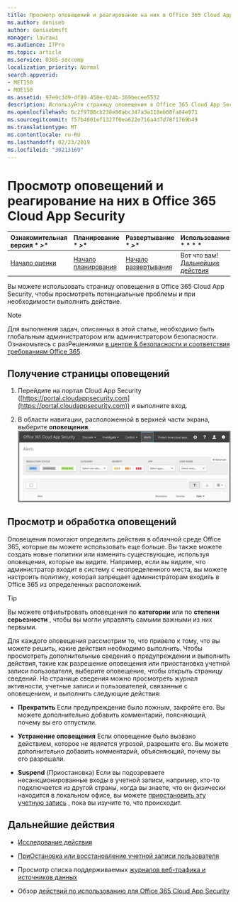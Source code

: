 ```yaml
---
title: Просмотр оповещений и реагирование на них в Office 365 Cloud App Security
ms.author: deniseb
author: denisebmsft
manager: laurawi
ms.audience: ITPro
ms.topic: article
ms.service: O365-seccomp
localization_priority: Normal
search.appverid:
- MET150
- MOE150
ms.assetid: 97e9c3d9-df89-458e-924b-369becee5532
description: Используйте страницу оповещения в Office 365 Cloud App Security для просмотра потенциальных проблем и выполнения действий. Вы можете отклонить или разрешить оповещения, а при необходимости приостановить учетную запись пользователя.
ms.openlocfilehash: 6c2f9788cb238e86abc347a3a118eb08fa84e971
ms.sourcegitcommit: f57b4001ef1327f0ea622e716a4d7d78f1769b49
ms.translationtype: MT
ms.contentlocale: ru-RU
ms.lasthandoff: 02/23/2019
ms.locfileid: "30213169"
---
```

# <a name="review-and-take-action-on-alerts-in-office-365-cloud-app-security"></a>Просмотр оповещений и реагирование на них в Office 365 Cloud App Security
  
|Ознакомительная версия * *\>**|Планирование * *\>**|Развертывание * *\>**|Использование * * * *|
|:-----|:-----|:-----|:-----|
|[Начало оценки](office-365-cas-overview.md) <br/> |[Начало планирования](get-ready-for-office-365-cas.md) <br/> |[Начало развертывания](turn-on-office-365-cas.md) <br/> |Вот что вам!  <br/> [Дальнейшие действия](#next-steps) <br/> |
   
Вы можете использовать страницу оповещения в Office 365 Cloud App Security, чтобы просмотреть потенциальные проблемы и при необходимости выполнить действие.
  
> [!NOTE]
> Для выполнения задач, описанных в этой статье, необходимо быть глобальным администратором или администратором безопасности. Ознакомьтесь с разРешениями [в центре &amp; безопасности и соответствия требованиям Office 365](permissions-in-the-security-and-compliance-center.md). 
  
## <a name="how-to-get-to-the-alerts-page"></a>Получение страницы оповещений

1. Перейдите на портал Cloud App Security ([https://portal.cloudappsecurity.com](https://portal.cloudappsecurity.com)) и выполните вход.
  
2. В области навигации, расположенной в верхней части экрана, выберите **оповещения**.<br/>![На странице оповещения можно просмотреть оповещения, которые были активированы, и все выполненные действия.](media/3b53d4c9-4b13-435d-8547-8c0f9ae6b914.png)
  
## <a name="review-and-handle-alerts"></a>Просмотр и обработка оповещений

Оповещения помогают определить действия в облачной среде Office 365, которые вы можете использовать еще больше. Вы также можете создать новые политики или изменить существующие, используя оповещения, которые вы видите. Например, если вы видите, что администратор входит в систему с неопределенного места, вы можете настроить политику, которая запрещает администраторам входить в Office 365 из определенных расположений.
  
> [!TIP]
> Вы можете отфильтровать оповещения по **категории** или по **степени серьезности** , чтобы вы могли управлять самыми важными из них первыми. 
  
Для каждого оповещения рассмотрим то, что привело к тому, что вы можете решить, какие действия необходимо выполнить. Чтобы просмотреть дополнительные сведения о предупреждении и выполнить действия, такие как разрешение оповещения или приостановка учетной записи пользователя, выберите оповещение, чтобы открыть страницу сведений. На странице сведения можно просмотреть журнал активности, учетные записи и пользователей, связанные с оповещением, и выполнить следующие действия:
  
- **Прекратить** Если предупреждение было ложным, закройте его. Вы можете дополнительно добавить комментарий, поясняющий, почему вы его отпустили. 
    
- **Устранение оповещения** Если оповещение было вызвано действием, которое не является угрозой, разрешите его. Вы можете дополнительно добавить комментарий, объясняющий, почему вы его разрешали. 
    
- **Suspend** (Приостановка) Если вы подозреваете несанкционированные входы в учетной записи, например, кто-то подключается из другой страны, когда вы знаете, что он физически находится в локальном офисе, вы можете [приостановить эту учетную запись](suspend-or-restore-an-account-in-ocas.md) , пока вы изучите то, что происходит. 
    
## <a name="next-steps"></a>Дальнейшие действия

- [Исследование действия](investigate-an-activity-in-office-365-cas.md)
    
- [ПриОстановка или восстановление учетной записи пользователя](suspend-or-restore-an-account-in-ocas.md)
    
- Просмотр списка поддерживаемых [журналов веб-трафика и источников данных](web-traffic-logs-and-data-sources-for-ocas.md)
    
- Обзор [действий по использованию для Office 365 Cloud App Security](utilization-activities-for-ocas.md)
    

